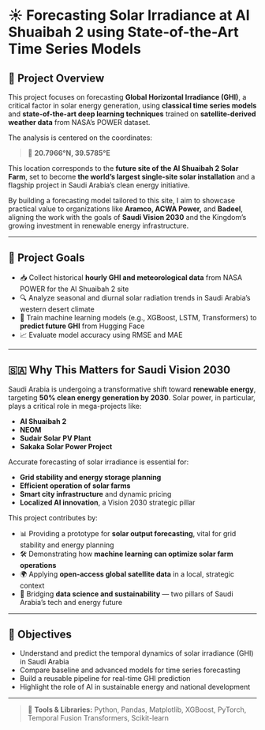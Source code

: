 # ☀️ Forecasting Solar Irradiance at Al Shuaibah 2 using State-of-the-Art Time Series Models

## 📌 Project Overview

This project focuses on forecasting **Global Horizontal Irradiance (GHI)**, a critical factor in solar energy generation, using **classical time series models** and **state-of-the-art deep learning techniques** trained on **satellite-derived weather data** from NASA’s POWER dataset.

The analysis is centered on the coordinates:

> 📍 **20.7966°N, 39.5785°E**

This location corresponds to the **future site of the Al Shuaibah 2 Solar Farm**, set to become **the world’s largest single-site solar installation** and a flagship project in Saudi Arabia’s clean energy initiative.

By building a forecasting model tailored to this site, I aim to showcase practical value to organizations like **Aramco, ACWA Power,** and **Badeel**, aligning the work with the goals of **Saudi Vision 2030** and the Kingdom’s growing investment in renewable energy infrastructure.

---

## 🎯 **Project Goals**

- 📥 Collect historical **hourly GHI and meteorological data** from NASA POWER for the Al Shuaibah 2 site
- 🔍 Analyze seasonal and diurnal solar radiation trends in Saudi Arabia’s western desert climate
- 🤖 Train machine learning models (e.g., XGBoost, LSTM, Transformers) to **predict future GHI** from Hugging Face
- 📈 Evaluate model accuracy using RMSE and MAE

---

## 🇸🇦 Why This Matters for Saudi Vision 2030

Saudi Arabia is undergoing a transformative shift toward **renewable energy**, targeting **50% clean energy generation by 2030**. Solar power, in particular, plays a critical role in mega-projects like:
- **Al Shuaibah 2**
- **NEOM**
- **Sudair Solar PV Plant**
- **Sakaka Solar Power Project**

Accurate forecasting of solar irradiance is essential for:
- **Grid stability and energy storage planning**
- **Efficient operation of solar farms**
- **Smart city infrastructure** and dynamic pricing
- **Localized AI innovation**, a Vision 2030 strategic pillar

This project contributes by:

- 📊 Providing a prototype for **solar output forecasting**, vital for grid stability and energy planning
- 🛠 Demonstrating how **machine learning can optimize solar farm operations**
- 🌍 Applying **open-access global satellite data** in a local, strategic context
- 🤝 Bridging **data science and sustainability** — two pillars of Saudi Arabia’s tech and energy future

---

## 🧠 Objectives
- Understand and predict the temporal dynamics of solar irradiance (GHI) in Saudi Arabia
- Compare baseline and advanced models for time series forecasting
- Build a reusable pipeline for real-time GHI prediction
- Highlight the role of AI in sustainable energy and national development

---

> 📎 **Tools & Libraries:** Python, Pandas, Matplotlib, XGBoost, PyTorch, Temporal Fusion Transformers, Scikit-learn

